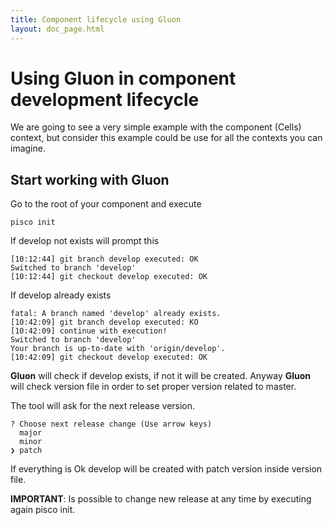 ```yaml
---
title: Component lifecycle using Gluon
layout: doc_page.html
---
```


# Using **Gluon** in component development lifecycle

We are going to see a very simple example with the component (Cells) context, but consider this example could be use for all the contexts you can imagine.

## Start working with Gluon

Go to the root of your component and execute

    pisco init

If develop not exists will prompt this

```
[10:12:44] git branch develop executed: OK
Switched to branch 'develop'
[10:12:44] git checkout develop executed: OK
```

If develop already exists

```
fatal: A branch named 'develop' already exists.
[10:42:09] git branch develop executed: KO
[10:42:09] continue with execution!
Switched to branch 'develop'
Your branch is up-to-date with 'origin/develop'.
[10:42:09] git checkout develop executed: OK
```

**Gluon** will check if develop exists, if not it will be created. Anyway **Gluon** will check version file in order to set proper version related to master.

The tool will ask for the next release version.

```
? Choose next release change (Use arrow keys)
  major
  minor
❯ patch
```

If everything is Ok develop will be created with patch version inside version file.

**IMPORTANT**: Is possible to change new release at any time by executing again pisco init.
